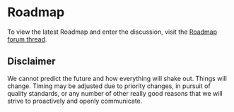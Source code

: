# Roadmap

To view the latest Roadmap and enter the discussion, visit the [Roadmap forum thread](https://forums.xamarin.com/discussion/85747/xamarin-forms-feature-roadmap/p1).

## Disclaimer

We cannot predict the future and how everything will shake out. Things will change. Timing may be adjusted due to priority changes, in pursuit of quality standards, or any number of other really good reasons that we will strive to proactively and openly communicate.